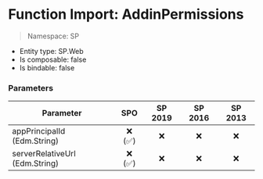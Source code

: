 # Function Import: AddinPermissions

> Namespace: SP

- Entity type: SP.Web
- Is composable: false
- Is bindable: false

### Parameters

Parameter | SPO | SP 2019 | SP 2016 | SP 2013
----------|:---:|:-------:|:-------:|:-------:
appPrincipalId (Edm.String) | ❌ (✅) | ❌ | ❌ | ❌
serverRelativeUrl (Edm.String) | ❌ (✅) | ❌ | ❌ | ❌